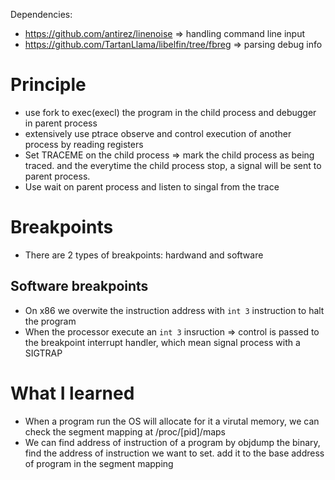 Dependencies:
- https://github.com/antirez/linenoise => handling command line input
- https://github.com/TartanLlama/libelfin/tree/fbreg => parsing debug info

# Principle
- use fork to exec(execl) the program in the child process and debugger in parent process
- extensively use ptrace observe and control execution of another process by reading registers
- Set TRACEME on the child process => mark the child process as being traced. and the everytime the child process stop, a signal will be sent to parent process.
- Use wait on parent process and listen to singal from the trace

# Breakpoints
- There are 2 types of breakpoints: hardwand and software

## Software breakpoints
- On x86 we overwite the instruction address with `int 3` instruction to halt the program
- When the processor execute an `int 3` insruction => control is passed to the breakpoint interrupt handler, which mean signal process with a SIGTRAP


# What I learned
- When a program run the OS will allocate for it a virutal memory, we can check the segment mapping at /proc/[pid]/maps
- We can find address of instruction of a program by objdump the binary, find the address of instruction we want to set. add it to the base address of program in the segment mapping
